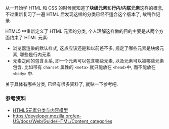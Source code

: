 从一开始学 HTML 和 CSS 的时候就知道了**块级元素**和**行内/内联元素**这样的概念, 不过重新复习了一遍 HTML 后发现这样的分类已经不适合这个版本了, 故稍作记录.

HTML5 中重新定义了 HTML 元素的分类, 个人理解这样做的目的主要是从两个方面约束了 HTML 元素:

* 浏览器渲染的默认样式, 这点应该还是和以前差不多, 规定了哪些元素是块级元素, 哪些是行内元素
* 元素之间的包含关系, 即一个元素可以包含哪些元素, 以及元素可以被哪些元素包含. 比如带有 `charset` 属性的 `<meta>` 就只能放在 `<head>`中, 而不能放在 `<body>` 中.

关于具体有哪些分类, 已经有很多资料了, 就贴一下参考吧.



### 参考资料

* [HTML5元素分类与内容模型](https://chenhaizhou.github.io/2016/01/19/html-element-class.html)
* https://developer.mozilla.org/en-US/docs/Web/Guide/HTML/Content_categories